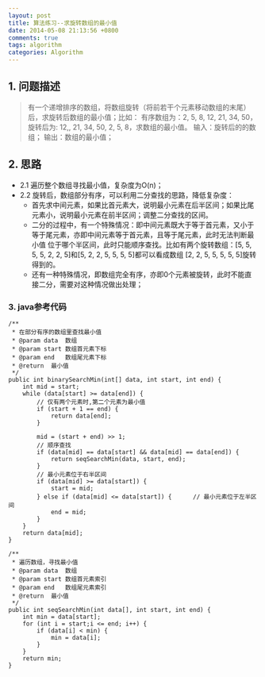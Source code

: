 ```yaml
---
layout: post
title: 算法练习--求旋转数组的最小值
date: 2014-05-08 21:13:56 +0800
comments: true
tags: algorithm
categories: Algorithm
---
```


## 1. 问题描述

> 有一个递增排序的数组，将数组旋转（将前若干个元素移动数组的末尾）后，求旋转后数组的最小值；比如：
有序数组为：2, 5, 8, 12, 21, 34, 50，旋转后为: 12,, 21, 34, 50, 2, 5, 8，求数组的最小值。
输入：旋转后的的数组；
输出：数组的最小值；

## 2. 思路

+ 2.1 遍历整个数组寻找最小值，复杂度为O(n)；
+ 2.2 旋转后，数组部分有序，可以利用二分查找的思路，降低复杂度：
  - 首先求中间元素，如果比首元素大，说明最小元素在后半区间；如果比尾元素小，说明最小元素在前半区间；调整二分查找的区间。
  - 二分的过程中，有一个特殊情况：即中间元素既大于等于首元素，又小于等于尾元素，亦即中间元素等于首元素，且等于尾元素，此时无法判断最小值
位于哪个半区间，此时只能顺序查找。比如有两个旋转数组：[5, 5, 5, 5, 2, 2, 5]和[5, 2, 2, 5, 5, 5, 5]都可以看成数组
[2, 2, 5, 5, 5, 5, 5]旋转得到的。
  - 还有一种特殊情况，即数组完全有序，亦即0个元素被旋转，此时不能直接二分，需要对这种情况做出处理；

### 3. java参考代码

	/**
     * 在部分有序的数组里查找最小值
	 * @param data  数组
	 * @param start 数组首元素下标
	 * @param end   数组尾元素下标
	 * @return  最小值
	 */
	public int binarySearchMin(int[] data, int start, int end) {
        int mid = start;
		while (data[start] >= data[end]) {
			// 仅有两个元素时,第二个元素为最小值
			if (start + 1 == end) {
				return data[end];
			}

			mid = (start + end) >> 1;
			// 顺序查找
			if (data[mid] == data[start] && data[mid] == data[end]) {
				return seqSearchMin(data, start, end);
			}
			// 最小元素位于右半区间
			if (data[mid] >= data[start]) {
				start = mid;
			} else if (data[mid] <= data[start]) {		// 最小元素位于左半区间
				end = mid;
			}
		}
		return data[mid];
	}

    /**
     * 遍历数组，寻找最小值
     * @param data  数组
     * @param start 数组首元素索引
     * @param end   数组尾元素索引
     * @return  最小值
     */
	public int seqSearchMin(int data[], int start, int end) {
		int min = data[start];
		for (int i = start;i <= end; i++) {
			if (data[i] < min) {
				min = data[i];
			}
		}
		return min;
	}
